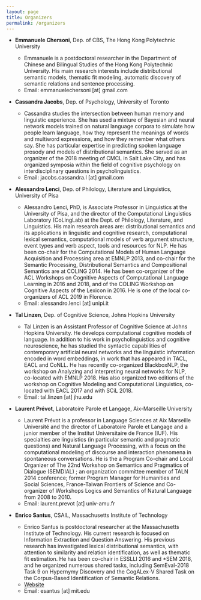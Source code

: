 ```yaml
---
layout: page
title: Organizers
permalink: /organizers
---
```



- <b>Emmanuele Chersoni</b>, Dep. of CBS, The Hong Kong Polytechnic University
  * Emmanuele is a postdoctoral researcher in the Department of Chinese and Bilingual Studies of the Hong Kong Polytechnic University. His main research interests include distributional semantic models, thematic fit modeling, automatic discovery of semantic relations and sentence processing.
  * Email: emmanuelechersoni [at] gmail.com

- <b>Cassandra Jacobs</b>, Dep. of Psychology, University of Toronto
  * Cassandra studies the intersection between human memory and linguistic experience. She has used a mixture of Bayesian and neural network models trained on natural language corpora to simulate how people learn language, how they represent the meanings of words and multiword expressions, and how they remember what others say. She has particular expertise in predicting spoken language prosody and models of distributional semantics. She served as an organizer of the 2018 meeting of CMCL in Salt Lake City, and has organized symposia within the field of cognitive psychology on interdisciplinary questions in psycholinguistics.
  * Email: jacobs.cassandra.l [at] gmail.com 

- <b>Alessandro Lenci</b>, Dep. of Philology, Literature and Linguistics, University of Pisa
  * Alessandro Lenci, PhD, is Associate Professor in Linguistics at the University of Pisa, and the director of the Computational Linguistics Laboratory (CoLingLab) at the Dept. of Philology, Literature, and Linguistics. His main research areas are: distributional semantics and its applications in linguistic and cognitive research, computational lexical semantics, computational models of verb argument structure, event types and verb aspect, tools and resources for NLP. He has been co-chair for the Computational Models of Human Language Acquisition and Processing area at EMNLP 2013, and co-chair for the Semantic Processing, Distributional Semantics and Compositional Semantics are at COLING 2014. He has been co-organizer of the ACL Workshops on Cognitive Aspects of Computational Language Learning in 2016 and 2018, and of the COLING Workshop on Cognitive Aspects of the Lexicon in 2016. He is one of the local co-organizers of ACL 2019 in Florence.
  * Email: alessandro.lenci [at] unipi.it

- <b>Tal Linzen</b>, Dep. of Cognitive Science, Johns Hopkins University
  * Tal Linzen is an Assistant Professor of Cognitive Science at Johns Hopkins University. He develops computational cognitive models of language. In addition to his work in psycholinguistics and cognitive neuroscience, he has studied the syntactic capabilities of contemporary artificial neural networks and the linguistic information encoded in word embeddings, in work that has appeared in TACL, EACL and CoNLL. He has recently co-organized BlackboxNLP, the workshop on Analyzing and interpreting neural networks for NLP, co-located with EMNLP 2018. Has also organized two editions of the workshop on Cognitive Modeling and Computational Linguistics, co-located with EACL 2017 and with SCiL 2018.
  * Email: tal.linzen [at] jhu.edu

- <b>Laurent Prévot</b>, Laboratoire Parole et Langage, Aix-Marseille University
  * Laurent Prévot is a professor in Language Sciences at Aix Marseille Université and the director of Laboratoire Parole et Langage and a junior member of the Institut Universitaire de France (IUF). His specialties are linguistics (in particular semantic and pragmatic questions) and Natural Language Processing, with a focus on the computational modeling of discourse and interaction phenomena in spontaneous conversations. He is the a Program Co-chair and Local Organizer of The 22nd Workshop on Semantics and Pragmatics of Dialogue (SEMDIAL) ; an organization committee member of TALN 2014 conference; former Program Manager for Humanities and Social Sciences, France-Taiwan Frontiers of Science and Co-organizer of Workshops Logics and Semantics of Natural Language from 2008 to 2010.
  * Email: laurent.prevot [at] univ-amu.fr

- <b>Enrico Santus</b>, CSAIL, Massachusetts Institute of Technology
  * Enrico Santus is postdoctoral researcher at the Massachusetts Institute of Technology. His current research is focused on Information Extraction and Question Answering. His previous research has investigated lexical distributional semantics, with attention to similarity and relation identification, as well as thematic fit estimation. He has been co-chair in ESSLLI 2016 and *SEM 2018, and he organized numerous shared tasks, including SemEval-2018 Task 9 on Hypernymy Discovery and the CogALex-V Shared Task on the Corpus-Based Identification of Semantic Relations.
  * [Website](http://web.mit.edu/esantus/www/)
  * Email: esantus [at] mit.edu
